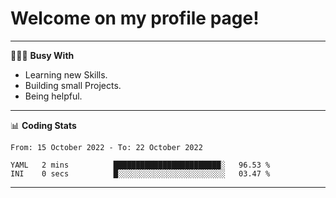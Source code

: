 # Welcome on my profile page!
<!-- print(("dralla"[::-1]+"s").capitalize()) -->

---
👨🏻‍💻 **Busy With**
* Learning new Skills.
* Building small Projects.
* Being helpful.

---
📊 **Coding Stats**
<!--START_SECTION:waka-->

```text
From: 15 October 2022 - To: 22 October 2022

YAML   2 mins          ████████████████████████░   96.53 %
INI    0 secs          █░░░░░░░░░░░░░░░░░░░░░░░░   03.47 %
```

<!--END_SECTION:waka-->
---
